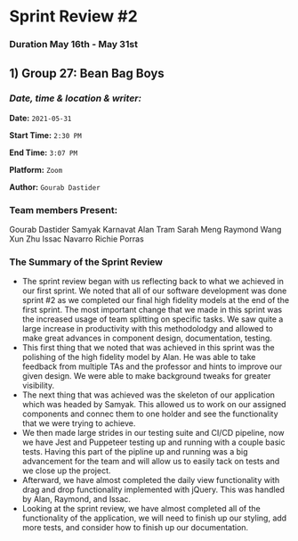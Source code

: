 # Sprint Review #2
### Duration May 16th - May 31st
## 1) Group 27: Bean Bag Boys

### *Date, time & location & writer:*
**Date:** `2021-05-31`

**Start Time:** `2:30 PM`

**End Time:** `3:07 PM`

**Platform:** `Zoom`

**Author:** `Gourab Dastider`

### Team members Present:
Gourab Dastider
Samyak Karnavat
Alan Tram 
Sarah Meng
Raymond Wang
Xun Zhu
Issac Navarro
Richie Porras

### The Summary of the Sprint Review
- The sprint review began with us reflecting back to what we achieved in our first sprint. We noted that all of our software development was done sprint #2 as we completed our final high fidelity models at the end of the first sprint. The most important change that we made in this sprint was the increased usage of team splitting on specific tasks. We saw quite a large increase in productivity with this methodolodgy and allowed to make great advances in component design, documentation, testing.
- This first thing that we noted that was achieved in this sprint was the polishing of the high fidelity model by Alan. He was able to take feedback from multiple TAs and the professor and hints to improve our given design. We were able to make background tweaks for greater visibility. 
- The next thing that was achieved was the skeleton of our application which was headed by Samyak. This allowed us to work on our assigned components and connec them to one holder and see the functionality that we were trying to achieve. 
- We then made large strides in our testing suite and CI/CD pipeline, now we have Jest and Puppeteer testing up and running with a couple basic tests. Having this part of the pipline up and running was a big advancement for the team and will allow us to easily tack on tests and we close up the project.
- Afterward, we have almost completed the daily view functionality with drag and drop functionality implemented with jQuery. This was handled by Alan, Raymond, and Issac. 
- Looking at the sprint review, we have almost completed all of the functionality of the application, we will need to finish up our styling, add more tests, and consider how to finish up our documentation.
